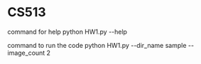# CS513
command for help
python HW1.py --help

command to run the code
python HW1.py --dir_name sample --image_count 2
